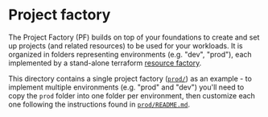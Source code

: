 # Project factory

The Project Factory (PF) builds on top of your foundations to create and set up projects (and related resources) to be used for your workloads.
It is organized in folders representing environments (e.g. "dev", "prod"), each implemented by a stand-alone terraform [resource factory](https://medium.com/google-cloud/resource-factories-a-descriptive-approach-to-terraform-581b3ebb59c).

This directory contains a single project factory ([`prod/`](./prod/)) as an example - to implement multiple environments (e.g. "prod" and "dev") you'll need to copy the `prod` folder into one folder per environment, then customize each one following the instructions found in [`prod/README.md`](./prod/README.md).

